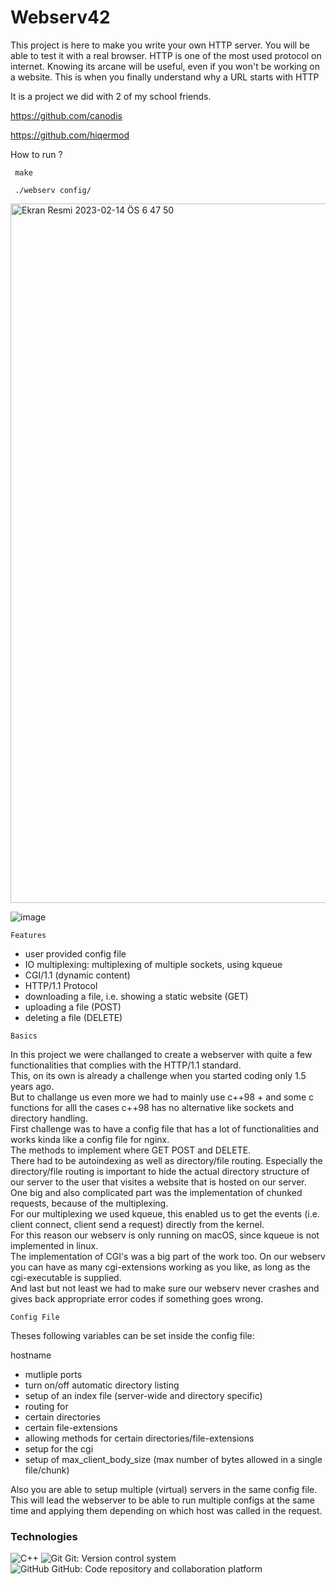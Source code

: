 # Webserv42
This project is here to make you write your own HTTP server. You will be able to test it with a real browser. HTTP is one of the most used protocol on internet. Knowing its arcane will be useful, even if you won't be working on a website. 
This is when you finally understand why a URL starts
with HTTP

It is a project we did with 2 of my school friends.

https://github.com/canodis

https://github.com/hiqermod

How to run ?

```  make ``` 

```  ./webserv config/ ``` 

<img width="1119" alt="Ekran Resmi 2023-02-14 ÖS 6 47 50" src="https://user-images.githubusercontent.com/94300378/218787732-3d25853c-ab1b-4231-9794-536e29fac50c.png">



![image](https://user-images.githubusercontent.com/94300378/215287887-7654f9b8-c402-4602-96f3-c3bc15b78a78.png)




```Features```

- user provided config file
- IO multiplexing: multiplexing of multiple sockets, using kqueue
- CGI/1.1 (dynamic content)
- HTTP/1.1 Protocol
- downloading a file, i.e. showing a static website (GET)
- uploading a file (POST)
- deleting a file (DELETE)

```Basics```

In this project we were challanged to create a webserver with quite a few functionalities that complies with the HTTP/1.1 standard. <br>
This, on its own is already a challenge when you started coding only 1.5 years ago.<br>
But to challange us even more we had to mainly use c++98 + and some c functions for alll the cases c++98 has no alternative like sockets and directory handling.<br>
First challenge was to have a config file that has a lot of functionalities and works kinda like a config file for nginx.<br>
The methods to implement where GET POST and DELETE.<br>
There had to be autoindexing as well as directory/file routing. Especially the directory/file routing is important to hide the actual directory structure of our server to the user that visites a website that is hosted on our server.<br>
One big and also complicated part was the implementation of chunked requests, because of the multiplexing.<br>
For our multiplexing we used kqueue, this enabled us to get the events (i.e. client connect, client send a request) directly from the kernel.<br>
For this reason our webserv is only running on macOS, since kqueue is not implemented in linux.<br>
The implementation of CGI's was a big part of the work too. On our webserv you can have as many cgi-extensions working as you like, as long as the cgi-executable is supplied.<br>
And last but not least we had to make sure our webserv never crashes and gives back appropriate error codes if something goes wrong.<br>

```Config File```

Theses following variables can be set inside the config file:

hostname

- mutliple ports
- turn on/off automatic directory listing
- setup of an index file (server-wide and directory specific)
- routing for
- certain directories
- certain file-extensions
- allowing methods for certain directories/file-extensions
- setup for the cgi
- setup of max_client_body_size (max number of bytes allowed in a single file/chunk)

Also you are able to setup multiple (virtual) servers in the same config file.
This will lead the webserver to be able to run multiple configs at the same time and applying them depending on which host was called in the request.



### Technologies

![C++](https://img.shields.io/badge/c++-%2300599C.svg?style=for-the-badge&logo=c%2B%2B&logoColor=white)
![Git](https://img.shields.io/badge/git-%23F05033.svg?style=for-the-badge&logo=git&logoColor=white) Git: Version control system <br>
![GitHub](https://img.shields.io/badge/github-%23121011.svg?style=for-the-badge&logo=github&logoColor=white) GitHub: Code repository and collaboration platform <br>

